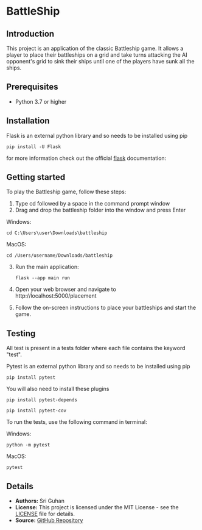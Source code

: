 # BattleShip

## Introduction
This project is an application of the classic Battleship game. It allows a player to place their battleships on a grid and take turns attacking the AI opponent's grid to sink their ships until one of the players have sunk all the ships.



## Prerequisites

- Python 3.7 or higher

## Installation
Flask is an external python library and so needs to be installed using pip

`pip install -U Flask`

for more information check out the official [flask](https://flask.palletsprojects.com/en/3.0.x/installation/) documentation: 

## Getting started
To play the Battleship game, follow these steps:
1) Type cd followed by a space in the command prompt window
2) Drag and drop the battleship folder into the window and press Enter

Windows:

   `cd C:\Users\user\Downloads\battleship`
   
MacOS:

   `cd /Users/username/Downloads/battleship`

3) Run the main application:

   `flask --app main run`
4) Open your web browser and navigate to http://localhost:5000/placement
5) Follow the on-screen instructions to place your battleships and start the game.

## Testing
All test is present in a tests folder where each file contains the keyword "test". 

Pytest is an external python library and so needs to be installed using pip

`pip install pytest`

You will also need to install these plugins

`pip install pytest-depends`

`pip install pytest-cov`

To run the tests, use the following command in terminal:

Windows:

`python -m pytest` 

MacOS:

`pytest`

## Details

* **Authors:** Sri Guhan
* **License:** This project is licensed under the MIT License - see the [LICENSE](LICENSE) file for details.
* **Source:** [GitHub Repository](https://github.com/guhan-tofu/BattleShip)
